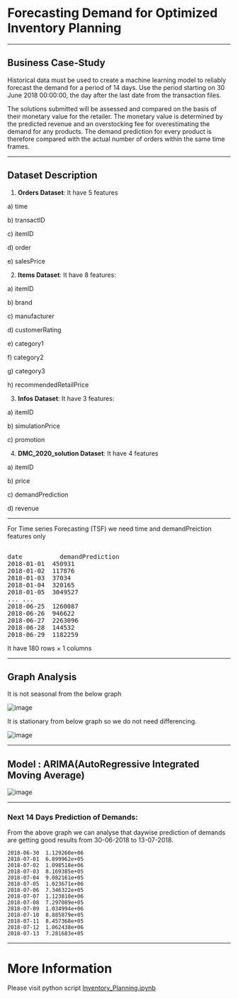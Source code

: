 # **Forecasting Demand for Optimized Inventory Planning**
------------

## **Business Case-Study**

Historical data must be used to create a machine learning model to reliably forecast the demand for a period of 14 days. Use the period starting on 30 June 2018 00:00:00, the day after the last date from the transaction files. 

The solutions submitted will be assessed and compared on the basis of their monetary value 
for the retailer. The monetary value is determined by the predicted revenue and an 
overstocking fee for overestimating the demand for any products. The demand prediction 
for every product is therefore compared with the actual number of orders within the same 
time frames.

------------

## **Dataset Description**

1) **Orders Dataset**: It have 5 features 
  
  a) time
  
  b) transactID
  
  c) itemID
  
  d) order
  
  e) salesPrice


2) **Items Dataset**: It have 8 features:
  
  a) itemID
  
  b) brand	
  
  c) manufacturer	
  
  d) customerRating	
  
  e) category1	
  
  f) category2	
  
  g) category3	
  
  h) recommendedRetailPrice


3) **Infos Dataset**: It have 3 features:
  
  a) itemID	
  
  b) simulationPrice	
  
  c) promotion


4) **DMC_2020_solution Dataset**: It have 4 features

  a) itemID	
  
  b) price	
  
  c) demandPrediction	
  
  d) revenue
  
-----------
For Time series Forecasting (TSF) we need time and demandPreiction features only
<br/>

<pre>	
date	      demandPrediction
2018-01-01	450931
2018-01-02	117876
2018-01-03	37034
2018-01-04	320165
2018-01-05	3049527
...	...
2018-06-25	1260087
2018-06-26	946622
2018-06-27	2263096
2018-06-28	144532
2018-06-29	1182259
</pre>

It have 180 rows × 1 columns

---------
## **Graph Analysis**

It is not seasonal from the below graph

![image](https://github.com/Bamit-2021/Forecasting-Demand-for-Optimized-Inventory-Planning/assets/77608956/85e3cbd8-625d-4b61-9d4a-9aded79cfe8e)

It is stationary from below graph so we do not need differencing.

![image](https://github.com/Bamit-2021/Forecasting-Demand-for-Optimized-Inventory-Planning/assets/77608956/4f8222f4-d853-484c-97e5-74d0a8cba757)

----------------
## **Model : ARIMA(AutoRegressive Integrated Moving Average)**

![image](https://github.com/Bamit-2021/Forecasting-Demand-for-Optimized-Inventory-Planning/assets/77608956/7d4b936f-87d7-435f-9f9b-5bbea4ec7863)

--------------

### **Next 14 Days Prediction of Demands:**

From the above graph we can analyse that daywise prediction of demands are getting good results from 30-06-2018 to 13-07-2018.

```
2018-06-30	1.129260e+06
2018-07-01	6.899962e+05
2018-07-02	1.098518e+06
2018-07-03	8.169385e+05
2018-07-04	9.082161e+05
2018-07-05	1.023671e+06
2018-07-06	7.346322e+05
2018-07-07	1.123810e+06
2018-07-08	7.297089e+05
2018-07-09	1.034994e+06
2018-07-10	8.885879e+05
2018-07-11	8.457368e+05
2018-07-12	1.062438e+06
2018-07-13	7.281683e+05
```

-------------------

# **More Information**

Please visit python script [Inventory_Planning.ipynb](https://github.com/Bamit-2021/Forecasting-Demand-for-Optimized-Inventory-Planning/blob/main/Inventory_Planning.ipynb)
